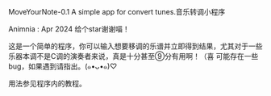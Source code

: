MoveYourNote-0.1
A simple app for convert tunes.音乐转调小程序

Animnia : Apr 2024 给个star谢谢喵！

这是一个简单的程序，你可以输入想要移调的乐谱并立即得到结果，尤其对于一些乐器本调不是C调的演奏者来说，真是十分甚至⑨分有用啊！（喜 可能存在一些bug，如果遇到请指出。(๑•ᴗ•๑)♡

用法参见程序内的教程。
